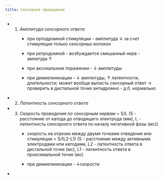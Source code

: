 ```yaml
---
title: Сенсорное проведение
---
```


- 1) *Амплитуда сенсорного ответа*
	 - при ортодромной стимуляции - амплитуда ↓ за счет стимуляции только сенсорных волокон

	 - при ретродомной - возбуждается смешанный нерв - амлитуда ↑

	 - при аксональном поражении - ↓ амплитуды

	 - при демиелинизации - ↓ амплитуды, ↑ латентности, длительности; может вообще выпасть сенсорный ответ -> проверить в дистальной точке антидромно - д.б. нормально

- 2) *Латентность сенсорного ответа*

- 3) *Скорость проведения по сенсорным нервам* = S/L (S - расстояние от катода до отводящего электрода (мм), L - латентность сенсорного ответа по началу негативной фазы (мс))
	 - скорость на отрезке между двумя точками отведения или стимуляции = S/(L2-L1) (S - расстояние между активными электродами или катодами, L2 - латентность ответа в дистальной точке (мс), L1 - латентность ответа в проксимальной точке (мс)

	 - при демиелинизации - ↓скорости

- 
